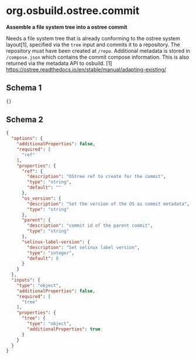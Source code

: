 
# org.osbuild.ostree.commit

**Assemble a file system tree into a ostree commit**

Needs a file system tree that is already conforming to the ostree
system layout[1], specified via the `tree` input and commits it
to a repository. The repository must have been created at `/repo`.
Additional metadata is stored in `/compose.json` which contains
the commit compose information. This is also returned via the
metadata API to osbuild.
[1] https://ostree.readthedocs.io/en/stable/manual/adapting-existing/

## Schema 1

```json
{}
```

## Schema 2

```json
{
  "options": {
    "additionalProperties": false,
    "required": [
      "ref"
    ],
    "properties": {
      "ref": {
        "description": "OStree ref to create for the commit",
        "type": "string",
        "default": ""
      },
      "os_version": {
        "description": "Set the version of the OS as commit metadata",
        "type": "string"
      },
      "parent": {
        "description": "commit id of the parent commit",
        "type": "string"
      },
      "selinux-label-version": {
        "description": "Set selinux label version",
        "type": "integer",
        "default": 0
      }
    }
  },
  "inputs": {
    "type": "object",
    "additionalProperties": false,
    "required": [
      "tree"
    ],
    "properties": {
      "tree": {
        "type": "object",
        "additionalProperties": true
      }
    }
  }
}
```
